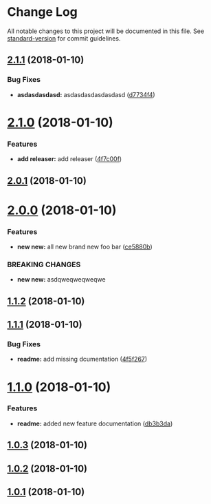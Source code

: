 # Change Log

All notable changes to this project will be documented in this file. See [standard-version](https://github.com/conventional-changelog/standard-version) for commit guidelines.

<a name="2.1.1"></a>
## [2.1.1](https://github.com/mpfeil/changelog/compare/v2.1.0...v2.1.1) (2018-01-10)


### Bug Fixes

* **asdasdasdasd:** asdasdasdasdasdasd ([d7734f4](https://github.com/mpfeil/changelog/commit/d7734f4))



<a name="2.1.0"></a>
# [2.1.0](https://github.com/mpfeil/changelog/compare/v2.0.1...v2.1.0) (2018-01-10)


### Features

* **add releaser:** add releaser ([4f7c00f](https://github.com/mpfeil/changelog/commit/4f7c00f))



<a name="2.0.1"></a>
## [2.0.1](https://github.com/mpfeil/changelog/compare/v2.0.0...v2.0.1) (2018-01-10)



<a name="2.0.0"></a>
# [2.0.0](https://github.com/mpfeil/changelog/compare/v1.1.2...v2.0.0) (2018-01-10)


### Features

* **new new:** all new brand new foo bar ([ce5880b](https://github.com/mpfeil/changelog/commit/ce5880b))


### BREAKING CHANGES

* **new new:** asdqweqweqweqwe



<a name="1.1.2"></a>
## [1.1.2](https://github.com/mpfeil/changelog/compare/v1.1.1...v1.1.2) (2018-01-10)



<a name="1.1.1"></a>
## [1.1.1](https://github.com/mpfeil/changelog/compare/v1.0.1...v1.1.1) (2018-01-10)


### Bug Fixes

* **readme:** add missing dcumentation ([4f5f267](https://github.com/mpfeil/changelog/commit/4f5f267))



<a name="1.1.0"></a>
# [1.1.0](https://github.com/mpfeil/changelog/compare/v1.0.3...v1.1.0) (2018-01-10)


### Features

* **readme:** added new feature documentation ([db3b3da](https://github.com/mpfeil/changelog/commit/db3b3da))



<a name="1.0.3"></a>
## [1.0.3](https://github.com/mpfeil/changelog/compare/v1.0.1...v1.0.3) (2018-01-10)



<a name="1.0.2"></a>
## [1.0.2](https://github.com/mpfeil/changelog/compare/v1.0.1...v1.0.2) (2018-01-10)



<a name="1.0.1"></a>
## [1.0.1](https://github.com/mpfeil/changelog/compare/v1.0.0...v1.0.1) (2018-01-10)
